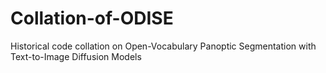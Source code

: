 # Collation-of-ODISE
Historical code collation on Open-Vocabulary Panoptic Segmentation with Text-to-Image Diffusion Models
